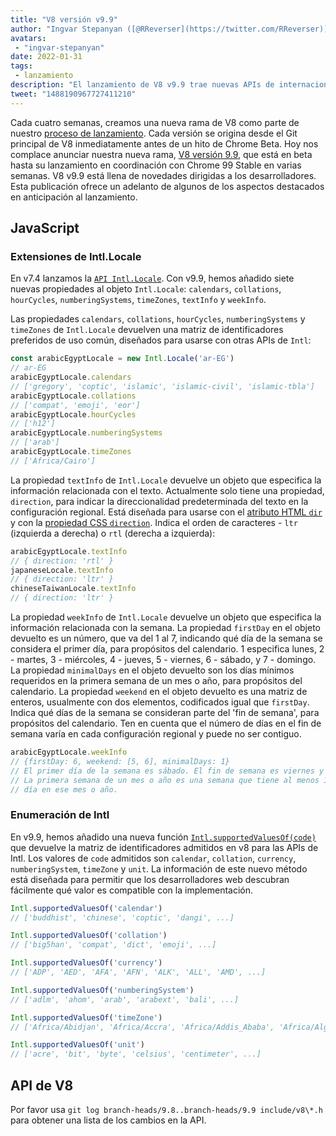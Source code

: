 ```yaml
---
title: "V8 versión v9.9"
author: "Ingvar Stepanyan ([@RReverser](https://twitter.com/RReverser)), en su 99%"
avatars: 
 - "ingvar-stepanyan"
date: 2022-01-31
tags: 
 - lanzamiento
description: "El lanzamiento de V8 v9.9 trae nuevas APIs de internacionalización."
tweet: "1488190967727411210"
---
```

Cada cuatro semanas, creamos una nueva rama de V8 como parte de nuestro [proceso de lanzamiento](https://v8.dev/docs/release-process). Cada versión se origina desde el Git principal de V8 inmediatamente antes de un hito de Chrome Beta. Hoy nos complace anunciar nuestra nueva rama, [V8 versión 9.9](https://chromium.googlesource.com/v8/v8.git/+log/branch-heads/9.9), que está en beta hasta su lanzamiento en coordinación con Chrome 99 Stable en varias semanas. V8 v9.9 está llena de novedades dirigidas a los desarrolladores. Esta publicación ofrece un adelanto de algunos de los aspectos destacados en anticipación al lanzamiento.

<!--truncate-->
## JavaScript

### Extensiones de Intl.Locale

En v7.4 lanzamos la [`API Intl.Locale`](https://v8.dev/blog/v8-release-74#intl.locale). Con v9.9, hemos añadido siete nuevas propiedades al objeto `Intl.Locale`: `calendars`, `collations`, `hourCycles`, `numberingSystems`, `timeZones`, `textInfo` y `weekInfo`.

Las propiedades `calendars`, `collations`, `hourCycles`, `numberingSystems` y `timeZones` de `Intl.Locale` devuelven una matriz de identificadores preferidos de uso común, diseñados para usarse con otras APIs de `Intl`:

```js
const arabicEgyptLocale = new Intl.Locale('ar-EG')
// ar-EG
arabicEgyptLocale.calendars
// ['gregory', 'coptic', 'islamic', 'islamic-civil', 'islamic-tbla']
arabicEgyptLocale.collations
// ['compat', 'emoji', 'eor']
arabicEgyptLocale.hourCycles
// ['h12']
arabicEgyptLocale.numberingSystems
// ['arab']
arabicEgyptLocale.timeZones
// ['Africa/Cairo']
```

La propiedad `textInfo` de `Intl.Locale` devuelve un objeto que especifica la información relacionada con el texto. Actualmente solo tiene una propiedad, `direction`, para indicar la direccionalidad predeterminada del texto en la configuración regional. Está diseñada para usarse con el [atributo HTML `dir`](https://developer.mozilla.org/es/docs/Web/HTML/Global_attributes/dir) y con la [propiedad CSS `direction`](https://developer.mozilla.org/es/docs/Web/CSS/direction). Indica el orden de caracteres - `ltr` (izquierda a derecha) o `rtl` (derecha a izquierda):

```js
arabicEgyptLocale.textInfo
// { direction: 'rtl' }
japaneseLocale.textInfo
// { direction: 'ltr' }
chineseTaiwanLocale.textInfo
// { direction: 'ltr' }
```

La propiedad `weekInfo` de `Intl.Locale` devuelve un objeto que especifica la información relacionada con la semana. La propiedad `firstDay` en el objeto devuelto es un número, que va del 1 al 7, indicando qué día de la semana se considera el primer día, para propósitos del calendario. 1 especifica lunes, 2 - martes, 3 - miércoles, 4 - jueves, 5 - viernes, 6 - sábado, y 7 - domingo. La propiedad `minimalDays` en el objeto devuelto son los días mínimos requeridos en la primera semana de un mes o año, para propósitos del calendario. La propiedad `weekend` en el objeto devuelto es una matriz de enteros, usualmente con dos elementos, codificados igual que `firstDay`. Indica qué días de la semana se consideran parte del 'fin de semana', para propósitos del calendario. Ten en cuenta que el número de días en el fin de semana varía en cada configuración regional y puede no ser contiguo.

```js
arabicEgyptLocale.weekInfo
// {firstDay: 6, weekend: [5, 6], minimalDays: 1}
// El primer día de la semana es sábado. El fin de semana es viernes y sábado.
// La primera semana de un mes o año es una semana que tiene al menos 1
// día en ese mes o año.
```

### Enumeración de Intl

En v9.9, hemos añadido una nueva función [`Intl.supportedValuesOf(code)`](https://developer.mozilla.org/es/docs/Web/JavaScript/Reference/Global_Objects/Intl/supportedValuesOf) que devuelve la matriz de identificadores admitidos en v8 para las APIs de Intl. Los valores de `code` admitidos son `calendar`, `collation`, `currency`, `numberingSystem`, `timeZone` y `unit`. La información de este nuevo método está diseñada para permitir que los desarrolladores web descubran fácilmente qué valor es compatible con la implementación.

```js
Intl.supportedValuesOf('calendar')
// ['buddhist', 'chinese', 'coptic', 'dangi', ...]

Intl.supportedValuesOf('collation')
// ['big5han', 'compat', 'dict', 'emoji', ...]

Intl.supportedValuesOf('currency')
// ['ADP', 'AED', 'AFA', 'AFN', 'ALK', 'ALL', 'AMD', ...]

Intl.supportedValuesOf('numberingSystem')
// ['adlm', 'ahom', 'arab', 'arabext', 'bali', ...]

Intl.supportedValuesOf('timeZone')
// ['Africa/Abidjan', 'Africa/Accra', 'Africa/Addis_Ababa', 'Africa/Algiers', ...]

Intl.supportedValuesOf('unit')
// ['acre', 'bit', 'byte', 'celsius', 'centimeter', ...]
```

## API de V8

Por favor usa `git log branch-heads/9.8..branch-heads/9.9 include/v8\*.h` para obtener una lista de los cambios en la API.
